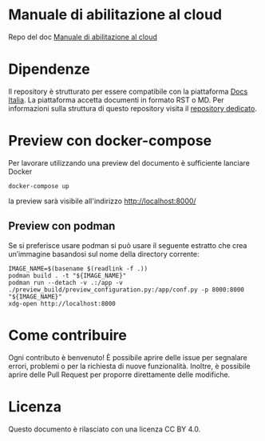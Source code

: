# Manuale di abilitazione al cloud
Repo del doc [Manuale di abilitazione al cloud](https://docs.italia.it/italia/manuale-di-abilitazione-al-cloud/manuale-di-abilitazione-al-cloud-docs/)

# Dipendenze

Il repository è strutturato per essere compatibile con la piattaforma [Docs
Italia](https://docs.italia.it/). 
La piattaforma accetta documenti in formato RST o MD. 
Per informazioni sulla struttura di questo repository visita il [repository
dedicato](https://github.com/italia/docs-italia-starter-kit).

# Preview con docker-compose

Per lavorare utilizzando una preview del documento è sufficiente lanciare Docker

```
docker-compose up
```

la preview sarà visibile all'indirizzo [http://localhost:8000/](http://localhost:8000/)

## Preview con podman

Se si preferisce usare podman si può usare il seguente estratto che crea
un’immagine basandosi sul nome della directory corrente:

``` shell
IMAGE_NAME=$(basename $(readlink -f .))
podman build . -t "${IMAGE_NAME}"
podman run --detach -v .:/app -v ./preview_build/preview_configuration.py:/app/conf.py -p 8000:8000 "${IMAGE_NAME}"
xdg-open http://localhost:8000
```

# Come contribuire

Ogni contributo è benvenuto!
È possibile aprire delle issue per segnalare errori, problemi o per la
richiesta di nuove funzionalità.
Inoltre, è possibile aprire delle Pull Request per proporre direttamente delle
modifiche.

# Licenza 

Questo documento è rilasciato con una licenza CC BY 4.0.
